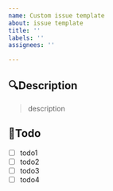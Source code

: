 ```yaml
---
name: Custom issue template
about: issue template
title: ''
labels: ''
assignees: ''

---
```


## 🔍Description

> description

## 📝Todo

- [ ] todo1
- [ ] todo2
- [ ] todo3
- [ ] todo4
